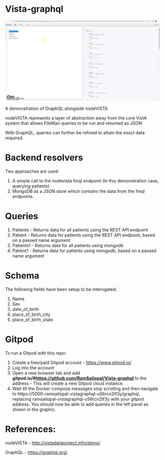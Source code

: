 # Vista-graphql

![Alt text](vista-graphql.webp?raw=true "Graphql")

A demonstration of GraphQL alongside nodeVISTA

nodeVISTA represents a layer of abstraction away from the core VistA system that allows FileMan queries to be run and returned as JSON

With GraphQL, queries can further be refined to attain the exact data required.

# Backend resolvers

Two approaches are used:

1) A simple call to the nodevista fmql endpoint (In this demonstration case, querying patients)
2) MongoDB as a JSON store which contains the data from the fmql endpoints.

# Queries

1) Patients - Returns data for all patients using the REST API endpoint
2) Patient - Returns data for patients using the REST API endpoint, based on a passed name argument
3) Patients1 - Returns data for all patients using mongodb 
4) Patient1 - Returns data for patients using mongodb, based on a passed name argument

# Schema

The following fields have been setup to be interogated:

1) Name
2) Sex
3) date_of_birth
4) place_of_birth_city
5) place_of_birth_state

# Gitpod

To run a Gitpod with this repo:

1) Create a free/paid Gitpod account - https://www.gitpod.io/
2) Log into the account
3) Open a new browser tab and add **gitpod.io/#https://github.com/RamSailopal/Vista-graphql** to the address - This will create a new Gitpod cloud instance.
4) Wait till the Docker compose messages stop scrolling and then navigate to https://5000-ramsailopal-vistagraphql-u56rcn2tf3y/graphql, replacing ramsailopal-vistagraphql-u56rcn2tf3y with your gitpod address. You should now be able to add queries in the left panel as shown in the graphic.

# References:

nodeVISTA - http://vistadataproject.info/demo/

GraphQL - https://graphql.org/
